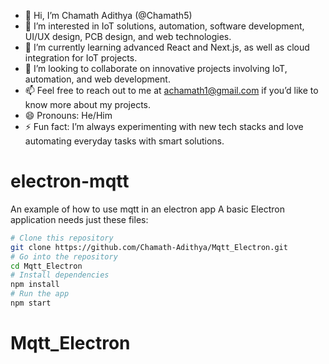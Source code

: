 - 👋 Hi, I’m Chamath Adithya (@Chamath5)
- 👀 I’m interested in IoT solutions, automation, software development, UI/UX design, PCB design, and web technologies.
- 🌱 I’m currently learning advanced React and Next.js, as well as cloud integration for IoT projects.
- 💞️ I’m looking to collaborate on innovative projects involving IoT, automation, and web development.
- 📫 Feel free to reach out to me at [achamath1@gmail.com](mailto:achamath1@gmail.com) if you’d like to know more about my projects.
- 😄 Pronouns: He/Him
- ⚡ Fun fact: I’m always experimenting with new tech stacks and love automating everyday tasks with smart solutions.

# electron-mqtt
An example of how to use mqtt in an electron app
A basic Electron application needs just these files:

```bash
# Clone this repository
git clone https://github.com/Chamath-Adithya/Mqtt_Electron.git
# Go into the repository
cd Mqtt_Electron
# Install dependencies
npm install
# Run the app
npm start
```

# Mqtt_Electron
